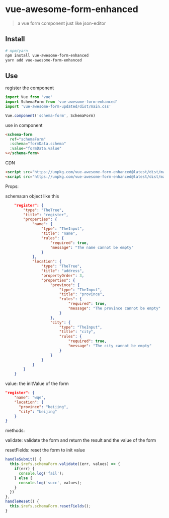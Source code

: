 # vue-awesome-form-enhanced

> a vue form component just like json-editor

## Install

``` bash
# npm/yarn
npm install vue-awesome-form-enhanced 
yarn add vue-awesome-form-enhanced
```

## Use

register the component
``` js
import Vue from 'vue'
import SchemaForm from 'vue-awesome-form-enhanced'
import 'vue-awesome-form-updated/dist/main.css'

Vue.component('schema-form', SchemaForm)
```

use in component
```html
<schema-form
  ref="schemaForm"
  :schema="formData.schema"
  :value="formData.value"
></schema-form>
```

CDN
```html
<script src="https://unpkg.com/vue-awesome-form-enhanced@latest/dist/main.js"></script>
<script src="https://unpkg.com/vue-awesome-form-enhanced@latest/dist/main.css"></script>
```

Props:

schema:an object like this

```json
    "register": {
        "type": "TheTree",
        "title": "register",
        "properties": {
            "name": {
                "type": "TheInput",
                "title": "name",
                "rules": {
                    "required": true,
                    "message": "The name cannot be empty"
                }
            },
            "location": {
                "type": "TheTree",
                "title": "address",
                "propertyOrder": 3,
                "properties": {
                    "province": {
                        "type": "TheInput",
                        "title": "province",
                        "rules": {
                            "required": true,
                            "message": "The province cannot be empty"
                        }
                    },
                    "city": {
                        "type": "TheInput",
                        "title": "city",
                        "rules": {
                            "required": true,
                            "message": "The city cannot be empty"
                        }
                    }
                }
            }
        }
    }
```

value: the initValue of the form

```json
"register": {
    "name": "wqe",
    "location": {
      "province": "beijing",
      "city": "beijing"
    }
}
```

methods:

validate: validate the form and return the result and the value of the form

resetFields: reset the form to init value

```js
handleSubmit() {
  this.$refs.schemaForm.validate((err, values) => {
    if(err) {
      console.log('fail');
    } else {
      console.log('succ', values);
    }
  })
},
handleReset() {
  this.$refs.schemaForm.resetFields();
}
```
